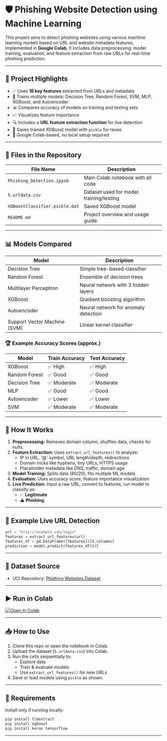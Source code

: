 # 🛡️ Phishing Website Detection using Machine Learning

This project aims to detect phishing websites using various machine learning models based on URL and website metadata features. Implemented in **Google Colab**, it includes data preprocessing, model training, evaluation, and feature extraction from raw URLs for real-time phishing prediction.

---

## 📌 Project Highlights

- ✅ Uses **16 key features** extracted from URLs and metadata
- 🤖 Trains multiple models: Decision Tree, Random Forest, SVM, MLP, XGBoost, and Autoencoder
- 📊 Compares accuracy of models on training and testing sets
- 📈 Visualizes feature importance
- 🔍 Includes a **URL feature extraction function** for live detection
- 💾 Saves trained XGBoost model with `pickle` for reuse
- 🚀 Google Colab-based, no local setup required

---

## 📂 Files in the Repository

| File Name                      | Description |
|-------------------------------|-------------|
| `Phishing_Detection.ipynb`    | Main Colab notebook with all code |
| `5.urldata.csv`               | Dataset used for model training/testing |
| `XGBoostClassifier.pickle.dat`| Saved XGBoost model |
| `README.md`                   | Project overview and usage guide |

---

## 📊 Models Compared

| Model                 | Description |
|----------------------|-------------|
| Decision Tree        | Simple tree-based classifier |
| Random Forest        | Ensemble of decision trees |
| Multilayer Perceptron| Neural network with 3 hidden layers |
| XGBoost              | Gradient boosting algorithm |
| Autoencoder          | Neural network for anomaly detection |
| Support Vector Machine (SVM) | Linear kernel classifier |

### 🏆 Example Accuracy Scores (approx.)

| Model            | Train Accuracy | Test Accuracy |
|------------------|----------------|---------------|
| XGBoost          | ✅ High         | ✅ High        |
| Random Forest    | ✅ Good         | ✅ Good        |
| Decision Tree    | ✅ Moderate     | ✅ Moderate    |
| MLP              | ✅ Good         | ✅ Good        |
| Autoencoder      | ✅ Lower        | ✅ Lower       |
| SVM              | ✅ Moderate     | ✅ Moderate    |

---

## 🧪 How It Works

1. **Preprocessing:** Removes domain column, shuffles data, checks for nulls.
2. **Feature Extraction:** Uses `extract_url_features()` to analyze:
   - IP in URL, '@' symbol, URL length/depth, redirections
   - Domain tricks like hyphens, tiny URLs, HTTPS usage
   - Placeholder metadata like DNS, traffic, domain age
3. **Model Training:** Splits data (80/20), fits multiple ML models
4. **Evaluation:** Uses accuracy score, feature importance visualization
5. **Live Prediction:** Input a raw URL, convert to features, run model to classify as:
   - ✅ **Legitimate**
   - ⚠️ **Phishing**

---

## 📌 Example Live URL Detection

```python
url = "http://example.com/login"
features = extract_url_features(url)
features_df = pd.DataFrame([features])[X.columns]
prediction = model.predict(features_df)[0]
```

---

## 📎 Dataset Source

- UCI Repository: [Phishing Websites Dataset](https://archive.ics.uci.edu/ml/datasets/phishing+websites)

---

## ▶️ Run in Colab

[![Open In Colab](https://colab.research.google.com/assets/colab-badge.svg)](https://colab.research.google.com/drive/12ZZToJDdB0mklmEjyN9w5PJQfWBOpjcw?usp=sharing)

---

## 📥 How to Use

1. Clone this repo or open the notebook in Colab.
2. Upload the dataset (`5.urldata.csv`) into Colab.
3. Run the cells sequentially to:
   - Explore data
   - Train & evaluate models
   - Use `extract_url_features()` for new URLs
4. Save or load models using `pickle` as shown.

---

## 📌 Requirements

Install only if running locally:

```bash
pip install tldextract
pip install xgboost
pip install keras tensorflow
```

---